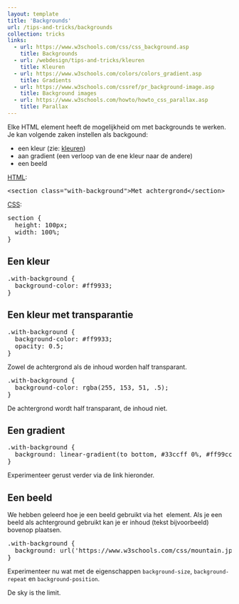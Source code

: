 ```yaml
---
layout: template
title: 'Backgrounds'
url: /tips-and-tricks/backgrounds
collection: tricks
links:
  - url: https://www.w3schools.com/css/css_background.asp 
    title: Backgrounds
  - url: /webdesign/tips-and-tricks/kleuren
    title: Kleuren
  - url: https://www.w3schools.com/colors/colors_gradient.asp
    title: Gradients  
  - url: https://www.w3schools.com/cssref/pr_background-image.asp
    title: Background images
  - url: https://www.w3schools.com/howto/howto_css_parallax.asp
    title: Parallax
---
```

Elke HTML element heeft de mogelijkheid om met backgrounds te werken. Je kan volgende zaken instellen als backgound:
* een kleur (zie: <a href="/webdesign/tips-and-tricks/kleuren">kleuren</a>)
* aan gradient (een verloop van de ene kleur naar de andere)
* een beeld

<u>HTML</u>:
<pre data-enlighter-theme="beyond" data-enlighter-language="html">
&lt;section class="with-background"&gt;Met achtergrond&lt;/section&gt;
</pre>

<u>CSS</u>:
<pre data-enlighter-theme="beyond" data-enlighter-language="css">
section {
  height: 100px;
  width: 100%;
}
</pre>

## Een kleur

<pre data-enlighter-theme="beyond" data-enlighter-language="css">
.with-background {
  background-color: #ff9933;
}
</pre>

## Een kleur met transparantie
<pre data-enlighter-theme="beyond" data-enlighter-language="css">
.with-background {
  background-color: #ff9933;
  opacity: 0.5;
}
</pre>
Zowel de achtergrond als de inhoud worden half transparant.

<pre data-enlighter-theme="beyond" data-enlighter-language="css">
.with-background {
  background-color: rgba(255, 153, 51, .5);
}
</pre>
De achtergrond wordt half transparant, de inhoud niet.

## Een gradient
<pre data-enlighter-theme="beyond" data-enlighter-language="css">
.with-background {
  background: linear-gradient(to bottom, #33ccff 0%, #ff99cc 100%);
}
</pre>
Experimenteer gerust verder via de link hieronder.

## Een beeld
We hebben geleerd hoe je een beeld gebruikt via het <code><img></code> element. Als je een beeld als achterground gebruikt kan je er inhoud (tekst bijvoorbeeld) bovenop plaatsen.

<pre data-enlighter-theme="beyond" data-enlighter-language="css">
.with-background {
  background: url('https://www.w3schools.com/css/mountain.jpg');
}
</pre>

Experimenteer nu wat met de eigenschappen  <code>background-size</code>, <code>background-repeat</code> en <code>background-position</code>.

De sky is the limit.